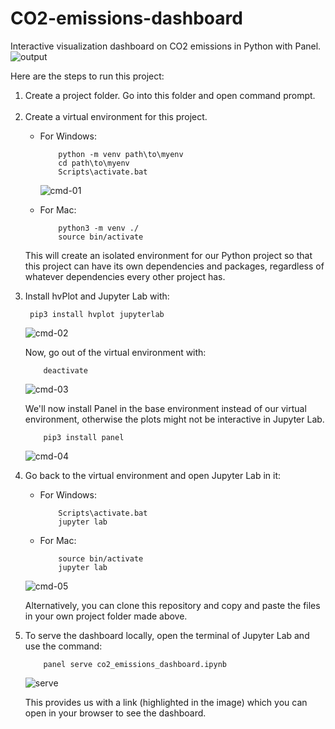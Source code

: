 # CO2-emissions-dashboard
Interactive visualization dashboard on CO2 emissions in Python with Panel. <br>
![output](https://user-images.githubusercontent.com/73981055/214110113-9dc2a643-fdc4-4233-81f0-44c8fac8e20e.PNG)

<p>Here are the steps to run this project:</p>
<ol>
<li>Create a project folder. Go into this folder and open command prompt.</li><br>

<li>Create a virtual environment for this project.</li>
<ul>
  <li>For Windows:</li>
  
        python -m venv path\to\myenv
        cd path\to\myenv
        Scripts\activate.bat
  ![cmd-01](https://user-images.githubusercontent.com/73981055/214107241-db2858aa-73f8-42bd-b029-6d27e812214b.PNG)
  <li>For Mac:</li>
    
        python3 -m venv ./
        source bin/activate
</ul>
<p>This will create an isolated environment for our Python project so that this project can have its own dependencies and packages, regardless of whatever dependencies every other project has.</p>
<li>
Install hvPlot and Jupyter Lab with:<br>

     pip3 install hvplot jupyterlab
![cmd-02](https://user-images.githubusercontent.com/73981055/214107468-f8134d97-27e4-46bc-a07f-72439d1f29ff.PNG)
<p>Now, go out of the virtual environment with:</p>

        deactivate
 ![cmd-03](https://user-images.githubusercontent.com/73981055/214107618-9fd526d3-0733-417c-8951-53b509b3c0c5.PNG)
<p>We'll now install Panel in the base environment instead of our virtual environment, otherwise the plots might not be interactive in Jupyter Lab.</p>

        pip3 install panel
</li>
  
 ![cmd-04](https://user-images.githubusercontent.com/73981055/214107727-b958ef15-b7f2-4616-b4c6-bb521d7d9274.PNG)
<li><p>Go back to the virtual environment and open Jupyter Lab in it:</p>
<ul>
  <li>For Windows:</li>
  
        Scripts\activate.bat
        jupyter lab
  <li>For Mac:</li>
    
        source bin/activate
        jupyter lab
</ul>

 ![cmd-05](https://user-images.githubusercontent.com/73981055/214107922-80642af0-18bd-4dda-a76a-cde3fc952840.PNG)
<p>Alternatively, you can clone this repository and copy and paste the files in your own project folder made above.</p>
</li>
<li><p>To serve the dashboard locally, open the terminal of Jupyter Lab and use the command:</p></li>

        panel serve co2_emissions_dashboard.ipynb
![serve](https://user-images.githubusercontent.com/73981055/214115528-8d9ed9ef-29e0-4a00-92f8-e12f305af54f.PNG)
<p>This provides us with a link (highlighted in the image) which you can open in your browser to see the dashboard.</p>
</ol>
